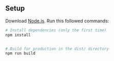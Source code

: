 ## Setup
Download [Node.js](https://nodejs.org/en/download/).
Run this followed commands:

``` bash
# Install dependencies (only the first time)
npm install


# Build for production in the dist/ directory
npm run build
```
